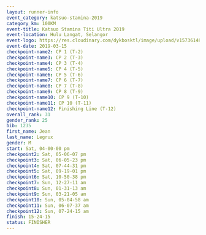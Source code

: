 ```yaml
--- 
layout: runner-info 
event_category: katsuo-stamina-2019 
category_km: 100KM 
event-title: Katsuo Stamina Titi Ultra 2019 
event-location: Hulu Langat, Selangor 
event-logo: https://res.cloudinary.com/dykbosktl/image/upload/v1573614825/Logo/Logo_p7ft6n.png 
event-date: 2019-03-15 
checkpoint-name2: CP 1 (T-2) 
checkpoint-name3: CP 2 (T-3) 
checkpoint-name4: CP 3 (T-4) 
checkpoint-name5: CP 4 (T-5) 
checkpoint-name6: CP 5 (T-6) 
checkpoint-name7: CP 6 (T-7) 
checkpoint-name8: CP 7 (T-8) 
checkpoint-name9: CP 8 (T-9) 
checkpoint-name10: CP 9 (T-10) 
checkpoint-name11: CP 10 (T-11) 
checkpoint-name12: Finishing Line (T-12) 
overall_rank: 31
gender_rank: 25
bib: 1235
first_name: Jean
last_name: Legrux
gender: M
start: Sat, 04-00-00 pm
checkpoint2: Sat, 05-06-07 pm
checkpoint3: Sat, 06-05-23 pm
checkpoint4: Sat, 07-44-31 pm
checkpoint5: Sat, 09-19-01 pm
checkpoint6: Sat, 10-50-38 pm
checkpoint7: Sun, 12-27-11 am
checkpoint8: Sun, 01-31-13 am
checkpoint9: Sun, 03-21-05 am
checkpoint10: Sun, 05-04-58 am
checkpoint11: Sun, 06-07-37 am
checkpoint12: Sun, 07-24-15 am
finish: 15-24-15
status: FINISHER
--- 
```

